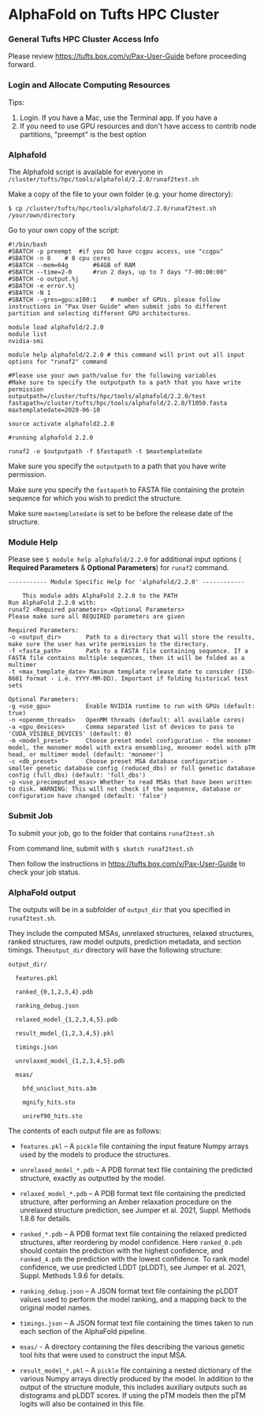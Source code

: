 # AlphaFold on Tufts HPC Cluster

### General Tufts HPC Cluster Access Info

Please review  https://tufts.box.com/v/Pax-User-Guide before proceeding forward.

### Login and Allocate Computing Resources

Tips:

1. Login. If you have a Mac, use the Terminal app. If you have a 
2. If you need to use GPU resources and don't have access to contrib node partitions, "preempt" is the best option

### Alphafold

The Alphafold script is available for everyone in `/cluster/tufts/hpc/tools/alphafold/2.2.0/runaf2test.sh`

Make a copy of the file to your own folder  (e.g. your home directory):

`$ cp /cluster/tufts/hpc/tools/alphafold/2.2.0/runaf2test.sh /your/own/directory`

Go to your own copy of the script:

```
#!/bin/bash
#SBATCH -p preempt  #if you DO have ccgpu access, use "ccgpu"
#SBATCH -n 8    # 8 cpu cores
#SBATCH --mem=64g       #64GB of RAM
#SBATCH --time=2-0      #run 2 days, up to 7 days "7-00:00:00"
#SBATCH -o output.%j
#SBATCH -e error.%j
#SBATCH -N 1
#SBATCH --gres=gpu:a100:1    # number of GPUs. please follow instructions in "Pax User Guide" when submit jobs to different partition and selecting different GPU architectures. 

module load alphafold/2.2.0
module list
nvidia-smi

module help alphafold/2.2.0 # this command will print out all input options for "runaf2" command

#Please use your own path/value for the following variables
#Make sure to specify the outputpath to a path that you have write permission
outputpath=/cluster/tufts/hpc/tools/alphafold/2.2.0/test
fastapath=/cluster/tufts/hpc/tools/alphafold/2.2.0/T1050.fasta
maxtemplatedate=2020-06-10

source activate alphafold2.2.0

#running alphafold 2.2.0

runaf2 -o $outputpath -f $fastapath -t $maxtemplatedate

```

Make sure you specify the `outputpath` to a path that you have write permission. 

Make sure you specify the `fastapath` to FASTA file containing the protein sequence for which you wish to predict the structure.

Make sure `maxtemplatedate` is set to be before the release date of the structure. 

### Module Help

Please see `$ module help alphafold/2.2.0` for additional input options ( __Required Parameters__ & __Optional Parameters__) for `runaf2` command.

```
----------- Module Specific Help for 'alphafold/2.2.0' ------------

	This module adds AlphaFold 2.2.0 to the PATH
Run AlphaFold 2.2.0 with:
runaf2 <Required parameters> <Optional Parameters>
Please make sure all REQUIRED parameters are given

Required Parameters:
-o <output_dir>       Path to a directory that will store the results, make sure the user has write permission to the directory.
-f <fasta_path>       Path to a FASTA file containing sequence. If a FASTA file contains multiple sequences, then it will be folded as a multimer
-t <max_template_date> Maximum template release date to consider (ISO-8601 format - i.e. YYYY-MM-DD). Important if folding historical test sets

Optional Parameters:
-g <use_gpu>          Enable NVIDIA runtime to run with GPUs (default: true)
-n <openmm_threads>   OpenMM threads (default: all available cores)
-a <gpu_devices>      Comma separated list of devices to pass to 'CUDA_VISIBLE_DEVICES' (default: 0)
-m <model_preset>     Choose preset model configuration - the monomer model, the monomer model with extra ensembling, monomer model with pTM head, or multimer model (default: 'monomer')
-c <db_preset>        Choose preset MSA database configuration - smaller genetic database config (reduced_dbs) or full genetic database config (full_dbs) (default: 'full_dbs')
-p <use_precomputed_msas> Whether to read MSAs that have been written to disk. WARNING: This will not check if the sequence, database or configuration have changed (default: 'false')
```

### Submit Job

To submit your job, go to the folder that contains `runaf2test.sh`

From command line, submit with `$ sbatch runaf2test.sh`

Then follow the instructions in  https://tufts.box.com/v/Pax-User-Guide to check your job status.

### AlphaFold output

The outputs will be in a subfolder of `output_dir` that you specified in `runaf2test.sh`. 

They include the computed MSAs, unrelaxed structures, relaxed structures, ranked structures, raw model outputs, prediction metadata, and section timings. The`output_dir` directory will have the following structure:

```
output_dir/

  features.pkl

  ranked_{0,1,2,3,4}.pdb

  ranking_debug.json

  relaxed_model_{1,2,3,4,5}.pdb

  result_model_{1,2,3,4,5}.pkl

  timings.json

  unrelaxed_model_{1,2,3,4,5}.pdb

  msas/

​    bfd_uniclust_hits.a3m

​    mgnify_hits.sto

​    uniref90_hits.sto
```

The contents of each output file are as follows:

- `features.pkl` – A `pickle` file containing the input feature Numpy arrays used by the models to produce the structures.

- `unrelaxed_model_*.pdb` – A PDB format text file containing the predicted structure, exactly as outputted by the model.

- `relaxed_model_*.pdb` – A PDB format text file containing the predicted structure, after performing an Amber relaxation procedure on the unrelaxed structure prediction, see Jumper et al. 2021, Suppl. Methods 1.8.6 for details.

- `ranked_*.pdb` – A PDB format text file containing the relaxed predicted structures, after reordering by model confidence. Here `ranked_0.pdb` should contain the prediction with the highest confidence, and `ranked_4.pdb` the prediction with the lowest confidence. To rank model confidence, we use predicted LDDT (pLDDT), see Jumper et al. 2021, Suppl. Methods 1.9.6 for details.

- `ranking_debug.json` – A JSON format text file containing the pLDDT values used to perform the model ranking, and a mapping back to the original model names.

- `timings.json` – A JSON format text file containing the times taken to run each section of the AlphaFold pipeline.

- `msas/` - A directory containing the files describing the various genetic tool hits that were used to construct the input MSA.

- `result_model_*.pkl` – A `pickle` file containing a nested dictionary of the various Numpy arrays directly produced by the model. In addition to the output of the structure module, this includes auxiliary outputs such as distograms and pLDDT scores. If using the pTM models then the pTM logits will also be contained in this file.

